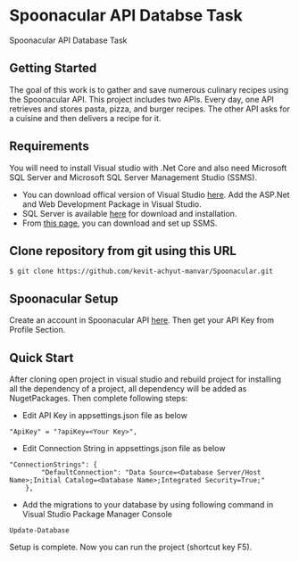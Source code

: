 # Spoonacular API Databse Task
Spoonacular API Database Task

## Getting Started

The goal of this work is to gather and save numerous culinary recipes using the Spoonacular API. This project includes two APIs. Every day, one API retrieves and stores pasta, pizza, and burger recipes. The other API asks for a cuisine and then delivers a recipe for it.

## Requirements
You will need to install Visual studio with .Net Core and also need Microsoft SQL Server and Microsoft SQL Server Management Studio (SSMS).

- You can download offical version of Visual Studio [here](https://visualstudio.microsoft.com/downloads/). Add the ASP.Net and Web Development Package in Visual Studio.
- SQL Server is available [here](https://www.microsoft.com/en-in/sql-server/sql-server-downloads) for download and installation.
- From [this page](https://docs.microsoft.com/en-us/sql/ssms/download-sql-server-management-studio-ssms?view=sql-server-ver16), you can download and set up SSMS.

## Clone repository from git using this URL

```
$ git clone https://github.com/kevit-achyut-manvar/Spoonacular.git
```

## Spoonacular Setup

Create an account in Spoonacular API [here](https://spoonacular.com/food-api/console#Dashboard).
Then get your API Key from Profile Section.

## Quick Start

After cloning open project in visual studio and rebuild project for installing all the dependency of a project, all dependency will be added as NugetPackages.
Then complete following steps:
- Edit API Key in appsettings.json file as below
```
"ApiKey" = "?apiKey=<Your Key>",
```
- Edit Connection String in appsettings.json file as below
```
"ConnectionStrings": {
        "DefaultConnection": "Data Source=<Database Server/Host Name>;Initial Catalog=<Database Name>;Integrated Security=True;"
    },
```
- Add the migrations to your database by using following command in Visual Studio Package Manager Console
```
Update-Database
```
Setup is complete. Now you can run the project (shortcut key F5).
